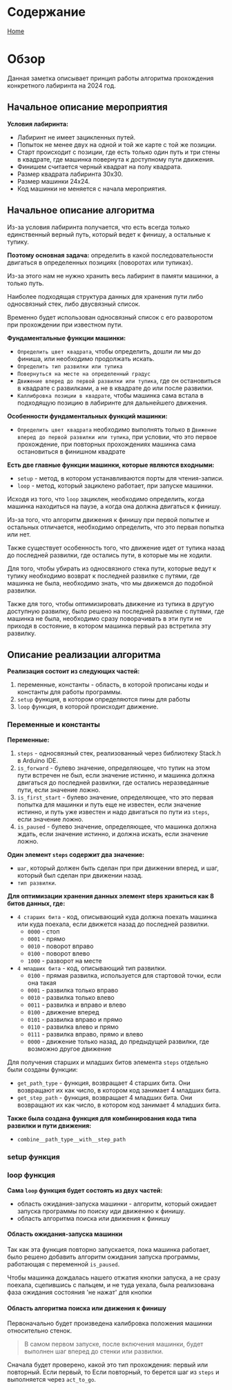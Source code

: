 # Содержание

[Home](Home.md)

# Обзор
Данная заметка описывает принцип работы алгоритма прохождения конкретного лабиринта на 2024 год.

## Начальное описание мероприятия
**Условия лабиринта:**
- Лабиринт не имеет зацикленных путей.
- Попыток не менее двух на одной и той же карте с той же позиции.
- Старт происходит с позиции, где есть только один путь и три стены в квадрате, где машинка повернута к доступному пути движения.
- Финишем считается черный квадрат на полу квадрата.
- Размер квадрата лабиринта 30x30.
- Размер машинки 24x24.
- Код машинки не меняется с начала мероприятия.

## Начальное описание алгоритма
Из-за условия лабиринта получается, что есть всегда только единственный верный путь, который ведет к финишу, а остальные к тупику.

**Поэтому основная задача:** определить в какой последовательности двигаться в определенных позициях (поворотах или тупиках).

Из-за этого нам не нужно хранить весь лабиринт в памяти машинки, а только путь.

Наиболее подходящая структура данных для хранения пути либо односвязный стек, либо двусвязный список.

Временно будет использован односвязный список с его разворотом при прохождении при известном пути.

**Фундаментальные функции машинки:**
- `Определить цвет квадрата`, чтобы определить, дошли ли мы до финиша, или необходимо продолжать искать.
- `Определить тип развилки или тупика`
- `Повернуться на месте на определенный градус`
- `Движение вперед до первой развилки или тупика`, где он остановиться в квадрате с развилками, а не в квадрате до или после развилки.
- `Каллибровка позиции в квадрате`, чтобы машинка сама встала в подходящую позицию в лабиринте для дальнейшего движения.

**Особенности фундаментальных функций машинки:**
- `Определить цвет квадрата` необходимо выполнять только в `Движение вперед до первой развилки или тупика`, при условии, что это первое прохождение, при повторных прохождениях машинка сама остановиться в финишном квадрате

**Есть две главные функции машинки, которые являются входными:**
- `setup` - метод, в котором устанавливаются порты для чтения-записи.
- `loop` - метод, который зациклено работает, при запуске машинки.

Исходя из того, что `loop` зациклен, необходимо определить, когда машинка находиться на паузе, а когда она должна двигаться к финишу.

Из-за того, что алгоритм движения к финишу при первой попытке и остальных отличается, необходимо определить, что это первая попытка или нет.

Также существует особенность того, что движение идет от тупика назад до последней развилки, где остались пути, в которые мы не ходили.

Для того, чтобы убирать из односвязного стека пути, которые ведут к тупику необходимо возврат к последней развилке с путями, где машинка не была, необходимо знать, что мы движемся до подобной развилки.

Также для того, чтобы оптимизировать движение из тупика в другую доступную развилку, было решено на последней развилке с путями, где машинка не была, необходимо сразу поворачивать в эти пути не приходя в состояние, в котором машинка первый раз встретила эту развилку.

## Описание реализации алгоритма
**Реализация состоит из следующих частей:**
1. переменные, константы - область, в которой прописаны коды и константы для работы программы.
2. `setup` функция, в котором определяются пины для работы
3. `loop` функция, в которой происходит движение.

### Переменные и константы
**Переменные:**
1. `steps` - односвязный стек, реализованный через библиотеку Stack.h в Arduino IDE.
2. `is_forward` - булево значение, определяющее, что тупик на этом пути встречен не был, если значение истинно, и машинка должна двигаться до последней развилки, где остались неразведанные пути, если значение ложно.
3. `is_first_start` - булево значение, определяющее, что это первая попытка для машинки и путь еще не известен, если значение истинно, и путь уже известен и надо двигаться по пути из `steps`, если значение ложно.
4. `is_paused` - булево значение, определяющее, что машинка должна ждать, если значение истинно, и должна искать, если значение ложно.

**Один элемент `steps` содержит два значение:**
- `шаг`, который должен быть сделан при при движении вперед, и шаг, который был сделан при движении назад.
- `тип развилки`.

**Для оптимизации хранения данных элемент steps храниться как 8 битов данных, где:**
- `4 старших бита` - код, описывающий куда должна поехать машинка или куда поехала, если движется назад до последней развилки.
	- `0000` - стоп
	- `0001` - прямо
	- `0010` - поворот вправо
	- `0100` - поворот влево
	- `1000` - разворот на месте
- `4 младших бита` - код, описывающий тип развилки.
	- `0100` - прямая развилка, используется для стартовой точки, если она такая
	- `0001` - развилка только вправо
	- `0010` - развилка только влево
	- `0011` - развилка и вправо и влево
	- `0100` - движение вперед
	- `0101` - развилка вправо и прямо
	- `0110` - развилка влево и прямо
	- `0111` - развилка вправо, прямо и влево
	- `0000` - движение только назад, до предыдущей развилки, где возможно другое движение

Для получения старших и младших битов элемента `steps` отдельно были созданы функции:
- `get_path_type` - функция, возвращает 4 старших бита. Они возвращают их как число, в котором код занимает 4 младших бита.
- `get_step_path` - функция, возвращает 4 младших бита. Они возвращают их как число, в котором код занимает 4 младших бита.

**Также была создана функция для комбинирования кода типа развилки и пути движения:**
- `combine__path_type__with__step_path`

### setup функция


### loop функция
**Сама `loop` функция будет состоять из двух частей:**
- область ожидания-запуска машинки - алгоритм, который ожидает запуска программы по поиску иди движению к финишу.
- область алгоритма поиска или движения к финишу

#### Область ожидания-запуска машинки
Так как эта функция повторно запускается, пока машинка работает, было решено добавить алгоритм ожидания запуска программы, работающая с переменной `is_paused`.

Чтобы машинка дождалась нашего отжатия кнопки запуска, а не сразу поехала, сцепившись с пальцем, и не туда уехала, была реализована фаза ожидания состояния 'не нажат' для кнопки

#### Область алгоритма поиска или движения к финишу
Первоначально будет произведена калибровка положения машинки относительно стенок.

> В самом первом запуске, после включения машинки, будет выполнен шаг вперед до стенки или развилки.



Сначала будет проверено, какой это тип прохождения: первый или повторный.
Если первый, то 
Если повторный, то берется шаг из `steps` и выполняется через `act_to_go`.


